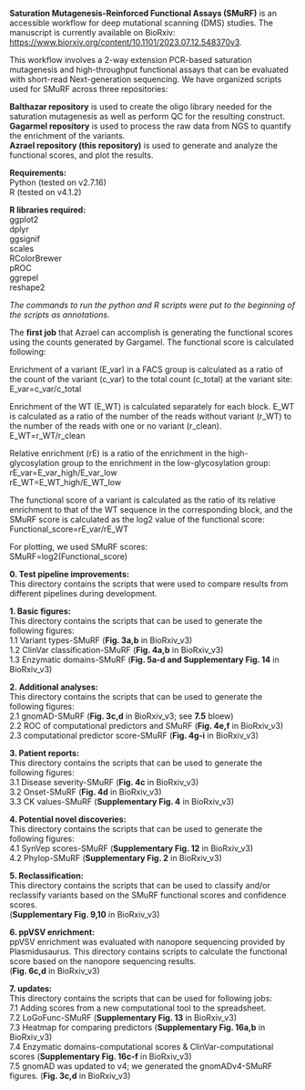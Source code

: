 **Saturation Mutagenesis-Reinforced Functional Assays (SMuRF)** is an accessible workflow for deep mutational scanning (DMS) studies. The manuscript is currently available on BioRxiv: https://www.biorxiv.org/content/10.1101/2023.07.12.548370v3. 


This workflow involves a 2-way extension PCR-based saturation mutagenesis and high-throughput functional assays that can be evaluated with short-read Next-generation sequencing. We have organized scripts used for SMuRF across three repositories:    

**Balthazar repository** is used to create the oligo library needed for the saturation mutagenesis as well as perform QC for the resulting construct.    
**Gagarmel repository** is used to process the raw data from NGS to quantify the enrichment of the variants.    
**Azrael repository (this repository)** is used to generate and analyze the functional scores, and plot the results.    

**Requirements:**    
Python (tested on v2.7.16)    
R (tested on v4.1.2)    

**R libraries required:**    
ggplot2    
dplyr    
ggsignif    
scales    
RColorBrewer    
pROC    
ggrepel    
reshape2    

*The commands to run the python and R scripts were put to the beginning of the scripts as annotations.*    

The **first job** that Azrael can accomplish is generating the functional scores using the counts generated by Gargamel. The functional score is calculated following:     

Enrichment of a variant (E_var) in a FACS group is calculated as a ratio of the count of the variant (c_var) to the total count (c_total) at the variant site:    
E_var=c_var/c_total    

Enrichment of the WT (E_WT) is calculated separately for each block. E_WT is calculated as a ratio of the number of the reads without variant (r_WT) to the number of the reads with one or no variant (r_clean).    
E_WT=r_WT/r_clean    

Relative enrichment (rE) is a ratio of the enrichment in the high-glycosylation group to the enrichment in the low-glycosylation group:    
rE_var=E_var_high/E_var_low    
rE_WT=E_WT_high/E_WT_low    

The functional score of a variant is calculated as the ratio of its relative enrichment to that of the WT sequence in the corresponding block, and the SMuRF score is calculated as the log2 value of the functional score:    
Functional_score=rE_var/rE_WT    

For plotting, we used SMuRF scores:     
SMuRF=log2(Functional_score)    

**0. Test pipeline improvements:**    
This directory contains the scripts that were used to compare results from different pipelines during development.    

**1. Basic figures:**    
This directory contains the scripts that can be used to generate the following figures:     
1.1 Variant types-SMuRF (**Fig. 3a,b** in BioRxiv_v3)    
1.2 ClinVar classification-SMuRF (**Fig. 4a,b** in BioRxiv_v3)    
1.3 Enzymatic domains-SMuRF (**Fig. 5a-d and Supplementary Fig. 14** in BioRxiv_v3)    

**2. Additional analyses:**    
This directory contains the scripts that can be used to generate the following figures:     
2.1 gnomAD-SMuRF (**Fig. 3c,d** in BioRxiv_v3; see **7.5** bloew)     
2.2 ROC of computational predictors and SMuRF (**Fig. 4e,f** in BioRxiv_v3)     
2.3 computational predictor score-SMuRF (**Fig. 4g-i** in BioRxiv_v3)     

**3. Patient reports:**    
This directory contains the scripts that can be used to generate the following figures:     
3.1 Disease severity-SMuRF (**Fig. 4c** in BioRxiv_v3)     
3.2 Onset-SMuRF (**Fig. 4d** in BioRxiv_v3)     
3.3 CK values-SMuRF (**Supplementary Fig. 4** in BioRxiv_v3)    

**4. Potential novel discoveries:**    
This directory contains the scripts that can be used to generate the following figures:     
4.1 SynVep scores-SMuRF (**Supplementary Fig. 12** in BioRxiv_v3)     
4.2 Phylop-SMuRF (**Supplementary Fig. 2** in BioRxiv_v3)     

**5. Reclassification:**     
This directory contains the scripts that can be used to classify and/or reclassify variants based on the SMuRF functional scores and confidence scores.    
(**Supplementary Fig. 9,10** in BioRxiv_v3)     

**6. ppVSV enrichment:**     
ppVSV enrichment was evaluated with nanopore sequencing provided by Plasmidusaurus. This directory contains scripts to calculate the functional score based on the nanopore sequencing results.   
(**Fig. 6c,d** in BioRxiv_v3)      

**7. updates:**    
This directory contains the scripts that can be used for following jobs:    
7.1 Adding scores from a new computational tool to the spreadsheet.    
7.2 LoGoFunc-SMuRF (**Supplementary Fig. 13** in BioRxiv_v3)    
7.3 Heatmap for comparing predictors (**Supplementary Fig. 16a,b** in BioRxiv_v3)     
7.4 Enzymatic domains-computational scores & ClinVar-computational scores (**Supplementary Fig. 16c-f** in BioRxiv_v3)       
7.5 gnomAD was updated to v4; we generated the gnomADv4-SMuRF figures. (**Fig. 3c,d** in BioRxiv_v3)       

